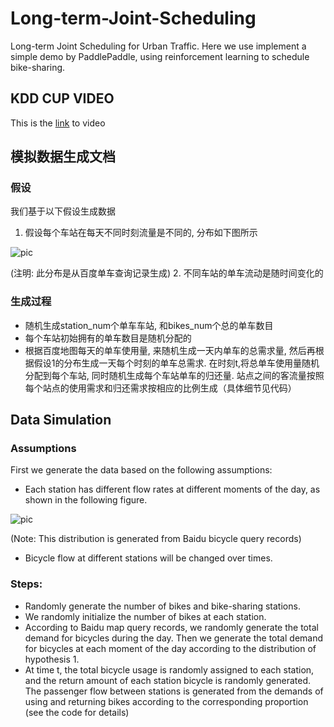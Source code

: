 # Long-term-Joint-Scheduling
Long-term Joint Scheduling for Urban Traffic.
Here we use implement a simple demo by PaddlePaddle, using reinforcement learning to schedule bike-sharing.


## KDD CUP VIDEO
This is the [link](https://youtu.be/t5M2wVPhTyk) to video


## 模拟数据生成文档
### 假设
我们基于以下假设生成数据
1.	假设每个车站在每天不同时刻流量是不同的, 分布如下图所示

![pic](https://zeroxf.oss-cn-shanghai.aliyuncs.com/pic.png)

(注明: 此分布是从百度单车查询记录生成)
2.	不同车站的单车流动是随时间变化的

### 生成过程
- 随机生成station_num个单车车站, 和bikes_num个总的单车数目
- 每个车站初始拥有的单车数目是随机分配的
- 根据百度地图每天的单车使用量, 来随机生成一天内单车的总需求量, 然后再根据假设1的分布生成一天每个时刻的单车总需求.
在时刻t,将总单车使用量随机分配到每个车站, 同时随机生成每个车站单车的归还量. 站点之间的客流量按照每个站点的使用需求和归还需求按相应的比例生成（具体细节见代码）

## Data Simulation
### Assumptions
First we generate the data based on the following assumptions:
- Each station has different flow rates at different moments of the day, as shown in the following figure.

![pic](https://zeroxf.oss-cn-shanghai.aliyuncs.com/pic.png)

(Note: This distribution is generated from Baidu bicycle query records)
- Bicycle flow at different stations will be changed over times.

### Steps:
- Randomly generate the number of bikes and bike-sharing stations.
- We randomly initialize the number of bikes at each station.
- According to Baidu map query records, we randomly generate the total demand for bicycles during the day. Then we generate the total demand for bicycles at each moment of the day according to the distribution of hypothesis 1.
- At time t, the total bicycle usage is randomly assigned to each station, and the return amount of each station bicycle is randomly generated. The passenger flow between stations is generated from the demands of using and returning bikes according to the corresponding proportion (see the code for details)

